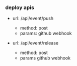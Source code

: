 ### deploy apis
- url: /api/event/push
  - method: post
  - params: github webhook
  
- url: /api/event/release
  - method: post
  - params github webhook
